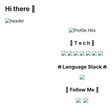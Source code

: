 ## Hi there 👋
![header](https://capsule-render.vercel.app/api?type=slice&color=gradient&height=160&section=header&text=Sunyu's%20Github&fontAlign=50&fontAlignY=70&fontSize=90&fontColor=000000)


<!-- Profile Hits -->
<p align="center">
  <img
    src="https://hits.seeyoufarm.com/api/count/incr/badge.svg?url=https%3A%2F%2Fgithub.com%2Fsssyyysss109&title=Profile%20Hits&count_bg=%2379C83D&title_bg=%23555555&icon=github.svg&icon_color=%23E7E7E7&edge_flat=false"
    alt="Profile Hits"
  />
</p>



<h3 align="center">🌹 T e c h 🌹</h3>
<p align="center">
  <img src="https://img.shields.io/badge/Python-3766AB?style=flat-square&logo=Python&logoColor=white"/>
  <img src="https://img.shields.io/badge/Pandas-150458?style=flat-square&logo=pandas&logoColor=white"/>
  <img src="https://img.shields.io/badge/Numpy-013243?style=flat-square&logo=numpy&logoColor=white"/>
  <img src="https://img.shields.io/badge/PyTorch-EE4C2C?style=flat-square&logo=PyTorch&logoColor=white"/>
  <img src="https://img.shields.io/badge/TensorFlow-FF6F00?style=flat-square&logo=TensorFlow&logoColor=white"/>
  <img src="https://img.shields.io/badge/Scikit--learn-F7931E?style=flat-square&logo=scikit-learn&logoColor=white"/>
  <img src="https://img.shields.io/badge/MySQL-4479A1?style=flat-square&logo=MySQL&logoColor=white"/>
</p>

<!-- 📊 Most Used Languages -->
<h3 align="center">🔥 Language Stack 🔥</h3>
<p align="center">
  <img src="https://github-readme-stats.vercel.app/api/top-langs/?username=sssyyysss109&layout=compact&theme=radical&hide_border=true&langs_count=6" />
</p>
<h3 align="center">🌈 Follow Me 🌈</h3>
<p align="center">
  <a href="https://www.instagram.com/sunnyxx_u/"><img src="https://img.shields.io/badge/Instagram-E4405F?style=flat-square&logo=Instagram&logoColor=white&link=https://www.instagram.com/sunnyxx_u/"/></a>&nbsp
<a href="mailto:sunyu0323@gmail.com"><img src="https://img.shields.io/badge/Gmail-d14836?style=flat-square&logo=Gmail&logoColor=white&link=sunyu0323@gmail.com"/></a>
</p>


